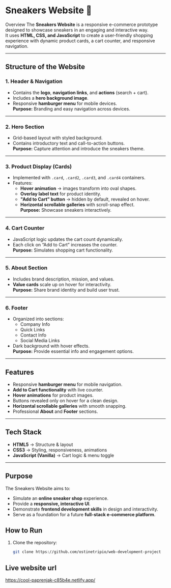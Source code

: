 # Sneakers Website 👟

 Overview
The **Sneakers Website** is a responsive e-commerce prototype designed to showcase sneakers in an engaging and interactive way.  
It uses **HTML, CSS, and JavaScript** to create a user-friendly shopping experience with dynamic product cards, a cart counter, and responsive navigation.  

---

## Structure of the Website

### 1. **Header & Navigation**
- Contains the **logo**, **navigation links**, and **actions** (search + cart).
- Includes a **hero background image**.
- Responsive **hamburger menu** for mobile devices.  
   **Purpose:** Branding and easy navigation across devices.

---

### 2. **Hero Section**
- Grid-based layout with styled background.
- Contains introductory text and call-to-action buttons.  
   **Purpose:** Capture attention and introduce the sneakers theme.

---

### 3. **Product Display (Cards)**
- Implemented with `.card`, `.card2`, `.card3`, and `.card4` containers.
- Features:
  - **Hover animation** → images transform into oval shapes.
  - **Overlay label text** for product identity.
  - **"Add to Cart" button** → hidden by default, revealed on hover.
  - **Horizontal scrollable galleries** with scroll-snap effect.  
 **Purpose:** Showcase sneakers interactively.

---

### 4. **Cart Counter**
- JavaScript logic updates the cart count dynamically.
- Each click on “Add to Cart” increases the counter.  
   **Purpose:** Simulates shopping cart functionality.

---

### 5. **About Section**
- Includes brand description, mission, and values.
- **Value cards** scale up on hover for interactivity.  
  **Purpose:** Share brand identity and build user trust.

---

### 6. **Footer**
- Organized into sections:
  - Company Info
  - Quick Links
  - Contact Info
  - Social Media Links
- Dark background with hover effects.  
   **Purpose:** Provide essential info and engagement options.

---

##  Features
- Responsive **hamburger menu** for mobile navigation.
- **Add to Cart functionality** with live counter.
- **Hover animations** for product images.
- Buttons revealed only on hover for a clean design.
- **Horizontal scrollable galleries** with smooth snapping.
- Professional **About** and **Footer** sections.

---

##  Tech Stack
- **HTML5** → Structure & layout  
- **CSS3** → Styling, responsiveness, animations  
- **JavaScript (Vanilla)** → Cart logic & menu toggle  

---

## Purpose
The Sneakers Website aims to:
- Simulate an **online sneaker shop** experience.
- Provide a **responsive, interactive UI**.
- Demonstrate **frontend development skills** in design and interactivity.
- Serve as a foundation for a future **full-stack e-commerce platform**.


##  How to Run
1. Clone the repository:
   ```bash
   git clone https://github.com/ostinetripio/web-development-project

## Live website url
https://cool-paprenjak-c85b4e.netlify.app/
